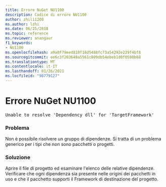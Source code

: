 ```yaml
---
title: Errore NuGet NU1100
description: Codice di errore NU1100
author: zhili1208
ms.author: lzhi
ms.date: 06/25/2018
ms.topic: reference
ms.reviewer: anangaur
f1_keywords:
- NU1100
ms.openlocfilehash: a9a0f79eed810f18d5488fc73a54292e229f4bf8
ms.sourcegitcommit: ee6c3f203648a5561c809db54ebeb1d0f0598b68
ms.translationtype: MT
ms.contentlocale: it-IT
ms.lasthandoff: 01/26/2021
ms.locfileid: "98779127"
---
```

# <a name="nuget-error-nu1100"></a>Errore NuGet NU1100

<pre>Unable to resolve 'Dependency dll' for 'TargetFramework'</pre>

### <a name="issue"></a>Problema
Non è possibile risolvere un gruppo di dipendenze. Si tratta di un problema generico per i tipi che non sono pacchetti o progetti.

### <a name="solution"></a>Soluzione
Aprire il file di progetto ed esaminare l'elenco delle relative dipendenze. Verificare che ogni dipendenza sia presente nelle origini dei pacchetti in uso e che il pacchetto supporti il Framework di destinazione del progetto.